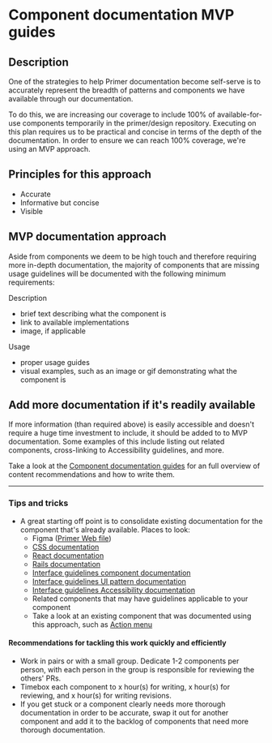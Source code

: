 # Component documentation MVP guides

## Description

One of the strategies to help Primer documentation become self-serve is to accurately represent the breadth of patterns and components we have available through our documentation.

To do this, we are increasing our coverage to include 100% of available-for-use components temporarily in the primer/design repository. Executing on this plan requires us to be practical and concise in terms of the depth of the documentation. In order to ensure we can reach 100% coverage, we're using an MVP approach.

## Principles for this approach

- Accurate
- Informative but concise
- Visible

## MVP documentation approach

Aside from components we deem to be high touch and therefore requiring more in-depth documentation, the majority of components that are missing usage guidelines will be documented with the following minimum requirements:

Description

- brief text describing what the component is
- link to available implementations
- image, if applicable

Usage

- proper usage guides
- visual examples, such as an image or gif demonstrating what the component is

## Add more documentation if it's readily available

If more information (than required above) is easily accessible and doesn't require a huge time investment to include, it should be added to to MVP documentation. Some examples of this include listing out related components, cross-linking to Accessibility guidelines, and more.

Take a look at the [Component documentation guides](../component-documentation-guides.md) for an full overview of content recommendations and how to write them.

---

### Tips and tricks

- A great starting off point is to consolidate existing documentation for the component that's already available. Places to look:
  - Figma ([Primer Web file](https://www.figma.com/file/GCvY3Qv8czRgZgvl1dG6lp/Primer-Web?node-id=179%3A3870))
  - [CSS documentation](https://primer.style/css/)
  - [React documentation](https://primer.style/react/)
  - [Rails documentation](https://primer.style/view-components/)
  - [Interface guidelines component documentation](https://primer.style/design/components)
  - [Interface guidelines UI pattern documentation](https://primer.style/design/ui-patterns)
  - [Interface guidelines Accessibility documentation](https://primer.style/design/accessibility)
  - Related components that may have guidelines applicable to your component
  - Take a look at an existing component that was documented using this approach, such as [Action menu](../action-menu.mdx)

#### Recommendations for tackling this work quickly and efficiently

- Work in pairs or with a small group. Dedicate 1-2 components per person, with each person in the group is responsible for reviewing the others' PRs.
- Timebox each component to x hour(s) for writing, x hour(s) for reviewing, and x hour(s) for writing revisions.
- If you get stuck or a component clearly needs more thorough documentation in order to be accurate, swap it out for another component and add it to the backlog of components that need more thorough documentation.
